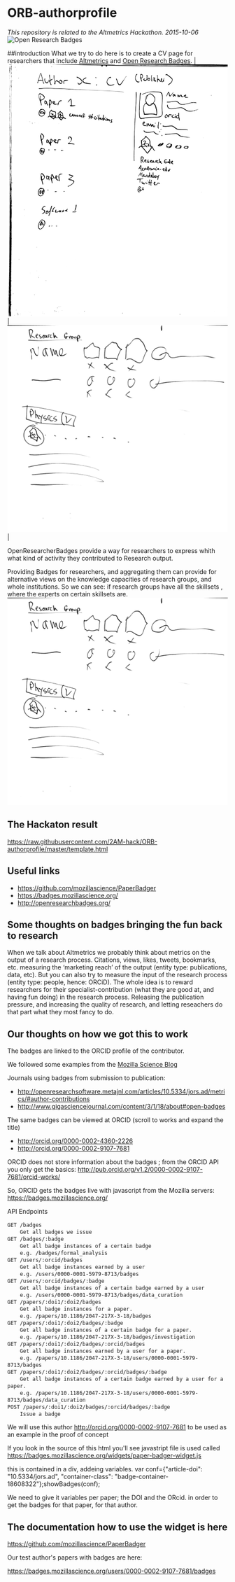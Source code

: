 # ORB-authorprofile
*This repository is related to the Altmetrics Hackathon. 2015-10-06*
![Open Research Badges](http://wp.mozillascience.org/wp-content/uploads/2014/11/badges.png)

##introduction
What we try to do here is to create a CV page for researchers that include [Altmetrics](http://www.altmetric.com/) and [Open Research Badges](http://openresearchbadges.org/).
|![Author Profile](https://raw.githubusercontent.com/2AM-hack/ORB-authorprofile/master/author-profile-sketch.jpg)|![Group Profile](https://raw.githubusercontent.com/2AM-hack/ORB-authorprofile/master/research-group-sketch.jpg)|

OpenResearcherBadges provide a way for researchers to express whith what kind of activity they contributed to Research output.

Providing Badges for researchers, and aggregating them can provide for alternative views on the knowledge capacities of research groups, and whole institutions.
So we can see:  if research groups have all the skillsets , where the experts on certain skillsets are.
![Group Profile](https://raw.githubusercontent.com/2AM-hack/ORB-authorprofile/master/research-group-sketch.jpg)

## The Hackaton result
https://raw.githubusercontent.com/2AM-hack/ORB-authorprofile/master/template.html

## Useful links
- https://github.com/mozillascience/PaperBadger
- https://badges.mozillascience.org/
- http://openresearchbadges.org/

## Some thoughts on badges bringing the fun back to research
When we talk about Altmetrics we probably think about metrics on the output of a research process. Citations, views, likes, tweets, bookmarks, etc. measuring the ‘marketing reach’ of the output (entity type: publications, data, etc).
But you can also try to measure the input of the research process (entity type: people, hence: ORCiD). 
The whole idea is to reward researchers for their specialist-contribution (what they are good at, and having fun doing) in the research process. Releasing the publication pressure, and increasing the quality of research, and letting reseachers do that part what they most fancy to do.

## Our thoughts on how we got this to work
The badges are linked to the ORCID profile of the contributor.

We followed some examples from the [Mozilla Science Blog](https://www.mozillascience.org/contributorship-badges-for-science-view-them-now)

Journals using badges from submission to publication:

- http://openresearchsoftware.metajnl.com/articles/10.5334/jors.ad/metrics/#author-contributions
- http://www.gigasciencejournal.com/content/3/1/18/about#open-badges

The same badges can be viewed at ORCID (scroll to works and expand the title)

- http://orcid.org/0000-0002-4360-2226
- http://orcid.org/0000-0002-9107-7681

ORCID does not store information about the badges ; from the ORCID API you only get the basics: http://pub.orcid.org/v1.2/0000-0002-9107-7681/orcid-works/

So, ORCID gets the badges live with javascript from the Mozilla servers: https://badges.mozillascience.org/

API Endpoints

    GET /badges
        Get all badges we issue
    GET /badges/:badge
        Get all badge instances of a certain badge
        e.g. /badges/formal_analysis
    GET /users/:orcid/badges
        Get all badge instances earned by a user
        e.g. /users/0000-0001-5979-8713/badges
    GET /users/:orcid/badges/:badge
        Get all badge instances of a certain badge earned by a user
        e.g. /users/0000-0001-5979-8713/badges/data_curation
    GET /papers/:doi1/:doi2/badges
        Get all badge instances for a paper.
        e.g. /papers/10.1186/2047-217X-3-18/badges
    GET /papers/:doi1/:doi2/badges/:badge
        Get all badge instances of a certain badge for a paper.
        e.g. /papers/10.1186/2047-217X-3-18/badges/investigation
    GET /papers/:doi1/:doi2/badges/:orcid/badges
        Get all badge instances earned by a user for a paper.
        e.g. /papers/10.1186/2047-217X-3-18/users/0000-0001-5979-8713/badges
    GET /papers/:doi1/:doi2/badges/:orcid/badges/:badge
        Get all badge instances of a certain badge earned by a user for a paper.
        e.g. /papers/10.1186/2047-217X-3-18/users/0000-0001-5979-8713/badges/data_curation
    POST /papers/:doi1/:doi2/badges/:orcid/badges/:badge
        Issue a badge



We will use this author http://orcid.org/0000-0002-9107-7681
to be used as an example in the proof of concept

If you look in the source of this html you'll see javastript file is used called 
https://badges.mozillascience.org/widgets/paper-badger-widget.js

this is contained in a div, addeing variables.
var conf={"article-doi": "10.5334/jors.ad", "container-class": "badge-container-18608322"};showBadges(conf);

We need to give it variables  per paper; the DOI and the ORcid. in order to get the badges for that paper, for that author.

## The documentation how to use the widget is here
https://github.com/mozillascience/PaperBadger


Our test author's papers with badges are here:

https://badges.mozillascience.org/users/0000-0002-9107-7681/badges



